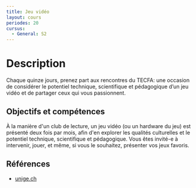 ```yaml
---
title: Jeu vidéo
layout: cours
periodes: 20
cursus:
  - General: S2
---
```


# Description

Chaque quinze jours, prenez part aux rencontres du TECFA: une occasion de considérer le potentiel technique, scientifique et pédagogique d’un jeu vidéo et de partager ceux qui vous passionnent.

## Objectifs et compétences

À la manière d'un club de lecture, un jeu vidéo (ou un hardware du jeu) est présenté deux fois par mois, afin d'en explorer les qualités culturelles et le potentiel technique, scientifique et pédagogique. Vous êtes invité-e à intervenir, jouer, et même, si vous le souhaitez, présenter vos jeux favoris.

## Références

- [unige.ch](https://www.unige.ch/dife/culture/cours/image/jeu-video/)
